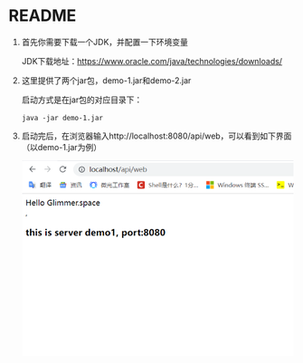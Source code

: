 # README

1. 首先你需要下载一个JDK，并配置一下环境变量

   JDK下载地址：https://www.oracle.com/java/technologies/downloads/

2. 这里提供了两个jar包，demo-1.jar和demo-2.jar

   启动方式是在jar包的对应目录下：

   ```
   java -jar demo-1.jar
   ```

3. 启动完后，在浏览器输入http://localhost:8080/api/web，可以看到如下界面（以demo-1.jar为例）

   ![](./readme.png)

